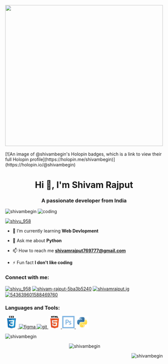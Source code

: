 <p align = "center"><img width="100%" height="450"  src="https://media1.giphy.com/media/kXdo4BgGoFC80/giphy.gif?cid=ecf05e47dbqvfazxu38flpmuuz0cn302r6uukef01o0motgw&ep=v1_gifs_search&rid=giphy.gif&ct=g"/></p>
[![An image of @shivambegin's Holopin badges, which is a link to view their full Holopin profile](https://holopin.me/shivambegin)](https://holopin.io/@shivambegin)
<h1 align="center">Hi 👋, I'm Shivam Rajput</h1>
<h3 align="center">A passionate developer from India</h3>
<img align="right" width="400" src="https://cdnb.artstation.com/p/assets/images/images/054/173/483/original/alec-chou-gif-50.gif?1663915220" alt="coding">

<p align="left"> <img src="https://komarev.com/ghpvc/?username=shivambegin&label=Profile%20views&color=0e75b6&style=flat" alt="shivambegin" /> </p>

<p align="left"> <a href="https://twitter.com/shivu_958" target="blank"><img src="https://img.shields.io/twitter/follow/shivu_958?logo=twitter&style=for-the-badge" alt="shivu_958" /></a> </p>

- 🌱 I’m currently learning **Web Devlopment**

- 💬 Ask me about **Python**

- 📫 How to reach me **shivamrajput769777@gmail.com**

- ⚡ Fun fact **I don't like coding**

<h3 align="left">Connect with me:</h3>
<p align="left">
<a href="https://twitter.com/shivu_958" target="blank"><img align="center" src="https://raw.githubusercontent.com/rahuldkjain/github-profile-readme-generator/master/src/images/icons/Social/twitter.svg" alt="shivu_958" height="30" width="40" /></a>
<a href="https://linkedin.com/in/shivam-rajput-5ba3b5240" target="blank"><img align="center" src="https://raw.githubusercontent.com/rahuldkjain/github-profile-readme-generator/master/src/images/icons/Social/linked-in-alt.svg" alt="shivam-rajput-5ba3b5240" height="30" width="40" /></a>
<a href="https://instagram.com/shivamrajput.ig" target="blank"><img align="center" src="https://raw.githubusercontent.com/rahuldkjain/github-profile-readme-generator/master/src/images/icons/Social/instagram.svg" alt="shivamrajput.ig" height="30" width="40" /></a>
<a href="https://discord.gg/543639601588469760" target="blank"><img align="center" src="https://raw.githubusercontent.com/rahuldkjain/github-profile-readme-generator/master/src/images/icons/Social/discord.svg" alt="543639601588469760" height="30" width="40" /></a>
</p>

<h3 align="left">Languages and Tools:</h3>
<p align="left"> <a href="https://www.w3schools.com/css/" target="_blank" rel="noreferrer"> <img src="https://raw.githubusercontent.com/devicons/devicon/master/icons/css3/css3-original-wordmark.svg" alt="css3" width="40" height="40"/> </a> <a href="https://www.figma.com/" target="_blank" rel="noreferrer"> <img src="https://www.vectorlogo.zone/logos/figma/figma-icon.svg" alt="figma" width="40" height="40"/> </a> <a href="https://git-scm.com/" target="_blank" rel="noreferrer"> <img src="https://www.vectorlogo.zone/logos/git-scm/git-scm-icon.svg" alt="git" width="40" height="40"/> </a> <a href="https://www.w3.org/html/" target="_blank" rel="noreferrer"> <img src="https://raw.githubusercontent.com/devicons/devicon/master/icons/html5/html5-original-wordmark.svg" alt="html5" width="40" height="40"/> </a> <a href="https://www.photoshop.com/en" target="_blank" rel="noreferrer"> <img src="https://raw.githubusercontent.com/devicons/devicon/master/icons/photoshop/photoshop-line.svg" alt="photoshop" width="40" height="40"/> </a> <a href="https://www.python.org" target="_blank" rel="noreferrer"> <img src="https://raw.githubusercontent.com/devicons/devicon/master/icons/python/python-original.svg" alt="python" width="40" height="40"/> </a> </p>

<p align="left"><img width="400" x src="https://github-readme-stats.vercel.app/api/top-langs?username=shivambegin&show_icons=true&locale=en&layout=compact" alt="shivambegin" /></p>

<p align="center">&nbsp;<img width="400" src="https://github-readme-stats.vercel.app/api?username=shivambegin&show_icons=true&locale=en" alt="shivambegin" /></p>

<p align="right"><img width="400"  src="https://github-readme-streak-stats.herokuapp.com/?user=shivambegin&" alt="shivambegin" /></p>
